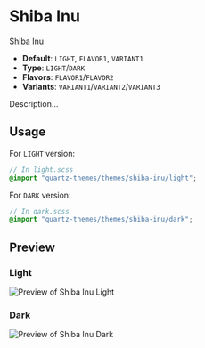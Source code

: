# Shiba Inu

[Shiba Inu](https://github.com/faroukx)

- **Default**: `LIGHT`, `FLAVOR1`, `VARIANT1`
- **Type**: `LIGHT`/`DARK`
- **Flavors**: `FLAVOR1`/`FLAVOR2`
- **Variants**: `VARIANT1`/`VARIANT2`/`VARIANT3`

Description...

## Usage

For `LIGHT` version:

```scss
// In light.scss
@import "quartz-themes/themes/shiba-inu/light";
```

For `DARK` version:

```scss
// In dark.scss
@import "quartz-themes/themes/shiba-inu/dark";
```

## Preview

### Light

![Preview of Shiba Inu Light](preview-light.png)

### Dark

![Preview of Shiba Inu Dark](preview-dark.png)
